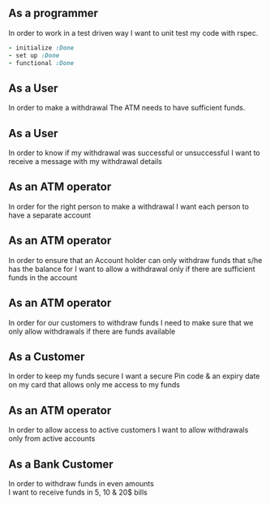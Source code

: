 ## As a programmer
In order to work in a test driven way
I want to unit test my code with rspec.

```ruby
- initialize :Done
- set up :Done
- functional :Done
```


## As a User
In order to make a withdrawal
The ATM needs to have sufficient funds.

<!-- - Need to have funds :Done
- User can make withdrawal = withdraw method :Done
- ATM class :Done -->

## As a User 
In order to know if my withdrawal was successful or unsuccessful
I want to receive a message with my withdrawal details


## As an ATM operator 
In order for the right person to make a withdrawal
I want each person to have a separate account


## As an ATM operator
In order to ensure that an Account holder can only withdraw funds that s/he has the balance for
I want to allow a withdrawal only if there are sufficient funds in the account

## As an ATM operator
In order for our customers to withdraw funds
I need to make sure that we only allow withdrawals if there are funds available

## As a Customer 
In order to keep my funds secure
I want a secure Pin code & an expiry date on my card that allows only me access to my funds

## As an ATM operator             
In order to allow access to active customers         I want to allow withdrawals only from active accounts

## As a Bank Customer    
In order to withdraw funds in even amounts  
I want to receive funds in 5, 10 & 20$ bills




